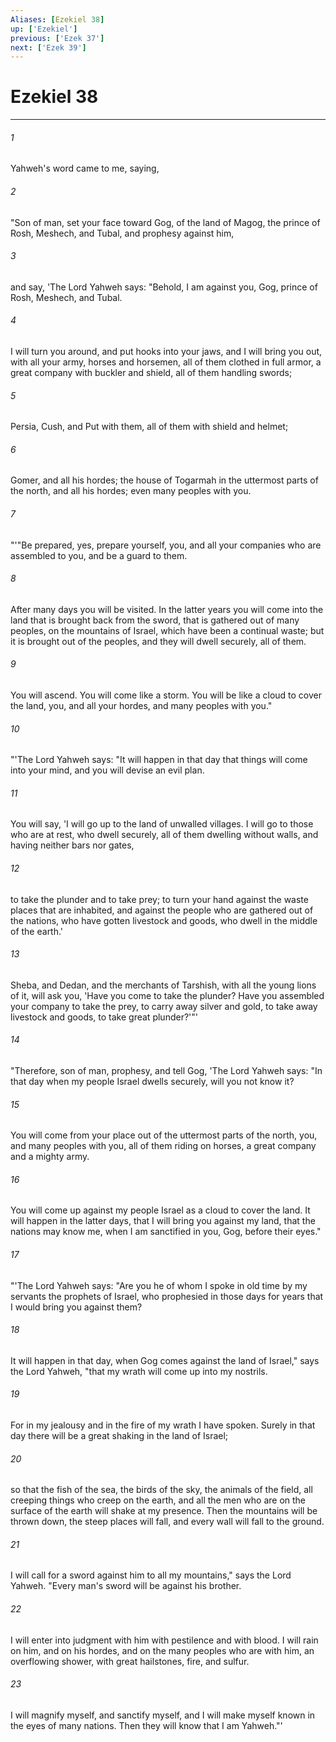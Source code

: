 ```yaml
---
Aliases: [Ezekiel 38]
up: ['Ezekiel']
previous: ['Ezek 37']
next: ['Ezek 39']
---
```

# Ezekiel 38
***





###### 1 

Yahweh's word came to me, saying, 



###### 2 

"Son of man, set your face toward Gog, of the land of Magog, the prince of Rosh, Meshech, and Tubal, and prophesy against him, 



###### 3 

and say, 'The Lord Yahweh says: "Behold, I am against you, Gog, prince of Rosh, Meshech, and Tubal. 



###### 4 

I will turn you around, and put hooks into your jaws, and I will bring you out, with all your army, horses and horsemen, all of them clothed in full armor, a great company with buckler and shield, all of them handling swords; 



###### 5 

Persia, Cush, and Put with them, all of them with shield and helmet; 



###### 6 

Gomer, and all his hordes; the house of Togarmah in the uttermost parts of the north, and all his hordes; even many peoples with you. 



###### 7 

"'"Be prepared, yes, prepare yourself, you, and all your companies who are assembled to you, and be a guard to them. 



###### 8 

After many days you will be visited. In the latter years you will come into the land that is brought back from the sword, that is gathered out of many peoples, on the mountains of Israel, which have been a continual waste; but it is brought out of the peoples, and they will dwell securely, all of them. 



###### 9 

You will ascend. You will come like a storm. You will be like a cloud to cover the land, you, and all your hordes, and many peoples with you." 



###### 10 

"'The Lord Yahweh says: "It will happen in that day that things will come into your mind, and you will devise an evil plan. 



###### 11 

You will say, 'I will go up to the land of unwalled villages. I will go to those who are at rest, who dwell securely, all of them dwelling without walls, and having neither bars nor gates, 



###### 12 

to take the plunder and to take prey; to turn your hand against the waste places that are inhabited, and against the people who are gathered out of the nations, who have gotten livestock and goods, who dwell in the middle of the earth.' 



###### 13 

Sheba, and Dedan, and the merchants of Tarshish, with all the young lions of it, will ask you, 'Have you come to take the plunder? Have you assembled your company to take the prey, to carry away silver and gold, to take away livestock and goods, to take great plunder?'"' 



###### 14 

"Therefore, son of man, prophesy, and tell Gog, 'The Lord Yahweh says: "In that day when my people Israel dwells securely, will you not know it? 



###### 15 

You will come from your place out of the uttermost parts of the north, you, and many peoples with you, all of them riding on horses, a great company and a mighty army. 



###### 16 

You will come up against my people Israel as a cloud to cover the land. It will happen in the latter days, that I will bring you against my land, that the nations may know me, when I am sanctified in you, Gog, before their eyes." 



###### 17 

"'The Lord Yahweh says: "Are you he of whom I spoke in old time by my servants the prophets of Israel, who prophesied in those days for years that I would bring you against them? 



###### 18 

It will happen in that day, when Gog comes against the land of Israel," says the Lord Yahweh, "that my wrath will come up into my nostrils. 



###### 19 

For in my jealousy and in the fire of my wrath I have spoken. Surely in that day there will be a great shaking in the land of Israel; 



###### 20 

so that the fish of the sea, the birds of the sky, the animals of the field, all creeping things who creep on the earth, and all the men who are on the surface of the earth will shake at my presence. Then the mountains will be thrown down, the steep places will fall, and every wall will fall to the ground. 



###### 21 

I will call for a sword against him to all my mountains," says the Lord Yahweh. "Every man's sword will be against his brother. 



###### 22 

I will enter into judgment with him with pestilence and with blood. I will rain on him, and on his hordes, and on the many peoples who are with him, an overflowing shower, with great hailstones, fire, and sulfur. 



###### 23 

I will magnify myself, and sanctify myself, and I will make myself known in the eyes of many nations. Then they will know that I am Yahweh."'
